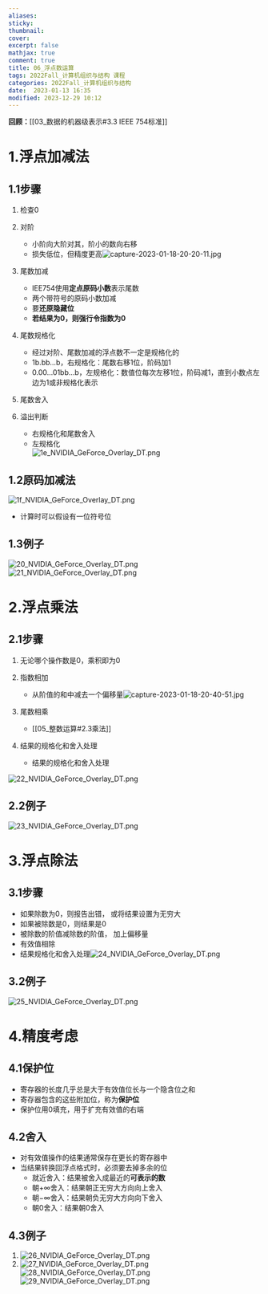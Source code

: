 ```yaml
---
aliases: 
sticky:
thumbnail:
cover: 
excerpt: false
mathjax: true
comment: true
title: 06_浮点数运算
tags: 2022Fall_计算机组织与结构 课程
categories: 2022Fall_计算机组织与结构
date:  2023-01-13 16:35
modified: 2023-12-29 10:12
---
```


**回顾：**[[03_数据的机器级表示#3.3 IEEE 754标准]]

# 1.浮点加减法

## 1.1步骤

1. 检查0
2. 对阶
	- 小阶向大阶对其，阶小的数向右移
	- 损失低位，但精度更高![capture-2023-01-18-20-20-11.jpg](https://chillcharlie-img.oss-cn-hangzhou.aliyuncs.com/imgae/2023/01/18/0c987e12082ee6de80736c513ffcc641_capture-2023-01-18-20-20-11.jpg)

3. 尾数加减
	- IEE754使用**定点原码小数**表示尾数 
	- 两个带符号的原码小数加减
	- 要**还原隐藏位**
	- **若结果为0，则强行令指数为0**
4. 尾数规格化
	- 经过对阶、尾数加减的浮点数不一定是规格化的
	- 1b.bb...b，右规格化：尾数右移1位，阶码加1
	- 0.00...01bb...b，左规格化：数值位每次左移1位，阶码减1，直到小数点左边为1或非规格化表示
5. 尾数舍入
6. 溢出判断
	- 右规格化和尾数舍入
	- 左规格化  
![1e_NVIDIA_GeForce_Overlay_DT.png](https://chillcharlie-img.oss-cn-hangzhou.aliyuncs.com/imgae/2023/01/18/c1055b2fa41c71f8c4a017682a0a10e6_1e_NVIDIA_GeForce_Overlay_DT.png)

## 1.2原码加减法

![1f_NVIDIA_GeForce_Overlay_DT.png](https://chillcharlie-img.oss-cn-hangzhou.aliyuncs.com/imgae/2023/01/18/7bebf3f1fd76575e27d285fc05f5480c_1f_NVIDIA_GeForce_Overlay_DT.png)

- 计算时可以假设有一位符号位

## 1.3例子

![20_NVIDIA_GeForce_Overlay_DT.png](https://chillcharlie-img.oss-cn-hangzhou.aliyuncs.com/imgae/2023/01/18/5e257236cab33f744e75985335cf598d_20_NVIDIA_GeForce_Overlay_DT.png)  
![21_NVIDIA_GeForce_Overlay_DT.png](https://chillcharlie-img.oss-cn-hangzhou.aliyuncs.com/imgae/2023/01/18/d43aae1eda69aa2c29c9781bcccd10af_21_NVIDIA_GeForce_Overlay_DT.png)

# 2.浮点乘法

## 2.1步骤

1. 无论哪个操作数是0，乘积即为0
2. 指数相加
	- 从阶值的和中减去一个偏移量![capture-2023-01-18-20-40-51.jpg](https://chillcharlie-img.oss-cn-hangzhou.aliyuncs.com/imgae/2023/01/18/37290d1eb2d045a83517a1df13f0d9aa_capture-2023-01-18-20-40-51.jpg)

3. 尾数相乘
	- [[05_整数运算#2.3乘法]] 
4. 结果的规格化和舍入处理
	- 结果的规格化和舍入处理

![22_NVIDIA_GeForce_Overlay_DT.png](https://chillcharlie-img.oss-cn-hangzhou.aliyuncs.com/imgae/2023/01/18/ff3ac1e1db72a821367eee1d85a8ff32_22_NVIDIA_GeForce_Overlay_DT.png)

## 2.2例子

![23_NVIDIA_GeForce_Overlay_DT.png](https://chillcharlie-img.oss-cn-hangzhou.aliyuncs.com/imgae/2023/01/18/f258d64c3ffee347ae6ff84ff187060b_23_NVIDIA_GeForce_Overlay_DT.png)

# 3.浮点除法

## 3.1步骤

- 如果除数为0，则报告出错， 或将结果设置为无穷大
- 如果被除数是0，则结果是0
- 被除数的阶值减除数的阶值， 加上偏移量
- 有效值相除
- 结果规格化和舍入处理![24_NVIDIA_GeForce_Overlay_DT.png](https://chillcharlie-img.oss-cn-hangzhou.aliyuncs.com/imgae/2023/01/18/7c049f604d847ec2db7998aef7cf2e37_24_NVIDIA_GeForce_Overlay_DT.png)

## 3.2例子

![25_NVIDIA_GeForce_Overlay_DT.png](https://chillcharlie-img.oss-cn-hangzhou.aliyuncs.com/imgae/2023/01/18/42166db56d1ab4605f381bbf30dd4d50_25_NVIDIA_GeForce_Overlay_DT.png)

# 4.精度考虑

## 4.1保护位

- 寄存器的长度几乎总是大于有效值位长与一个隐含位之和
- 寄存器包含的这些附加位，称为**保护位**
- 保护位用0填充，用于扩充有效值的右端

## 4.2舍入

- 对有效值操作的结果通常保存在更长的寄存器中
- 当结果转换回浮点格式时，必须要去掉多余的位
	- 就近舍入：结果被舍入成最近的**可表示的数**
	- 朝$+\infty$舍入：结果朝正无穷大方向向上舍入
	- 朝$-\infty$舍入：结果朝负无穷大方向向下舍入
	- 朝0舍入：结果朝0舍入

## 4.3例子

1. ![26_NVIDIA_GeForce_Overlay_DT.png](https://chillcharlie-img.oss-cn-hangzhou.aliyuncs.com/imgae/2023/01/18/40343bfea0a631b30b6e40f77c5baeaa_26_NVIDIA_GeForce_Overlay_DT.png)
2. ![27_NVIDIA_GeForce_Overlay_DT.png](https://chillcharlie-img.oss-cn-hangzhou.aliyuncs.com/imgae/2023/01/18/99949b9d9eb0bbfb59f9abdf572fc48d_27_NVIDIA_GeForce_Overlay_DT.png)  
![28_NVIDIA_GeForce_Overlay_DT.png](https://chillcharlie-img.oss-cn-hangzhou.aliyuncs.com/imgae/2023/01/18/50223a665b053ef31cfbd1a07b93aead_28_NVIDIA_GeForce_Overlay_DT.png)  
![29_NVIDIA_GeForce_Overlay_DT.png](https://chillcharlie-img.oss-cn-hangzhou.aliyuncs.com/imgae/2023/01/18/6291e5922a3b7ea9adfece51a28a1586_29_NVIDIA_GeForce_Overlay_DT.png)

